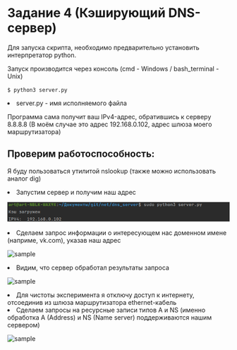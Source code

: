 Задание 4 (Кэширующий DNS-сервер)
=====================
Для запуска скрипта, необходимо предварительно установить интерпретатор python.

Запуск производится через консоль (cmd - Windows / bash_terminal - Unix)

    $ python3 server.py

<li> server.py - имя исполняемого файла

Программа сама получит ваш IPv4-адрес, обратившись к серверу 8.8.8.8
(В моём случае это адрес 192.168.0.102, адрес шлюза моего маршрутизатора)

Проверим работоспособность:
------------------
 Я буду пользоваться утилитой nslookup (также можно использовать аналог dig)
 
 <li>
 Запустим сервер и получим наш адрес
 </li>
 
 ![sample](./attachments/1_.png)
 
 <li>
 Сделаем запрос информации о интересующем нас доменном имене (наприме, vk.com), указав наш адрес
 </li>

 ![sample](./attachments/2_.png)
 
 <li>
 Видим, что сервер обработал результаты запроса
 </li>
 
 ![sample](./attachments/3_.png)

 <li>
 Для чистоты эксперимента я отключу доступ к интернету, отсоединив из шлюза маршрутизатора ethernet-кабель
 </li>
 
 <li>
 Сделаем запросы на ресурсные записи типов A и NS (именно обработка A (Address) и NS (Name server) поддерживаются нашим сервером)
 </li>
 
 ![sample](./attachments/4_.png)
